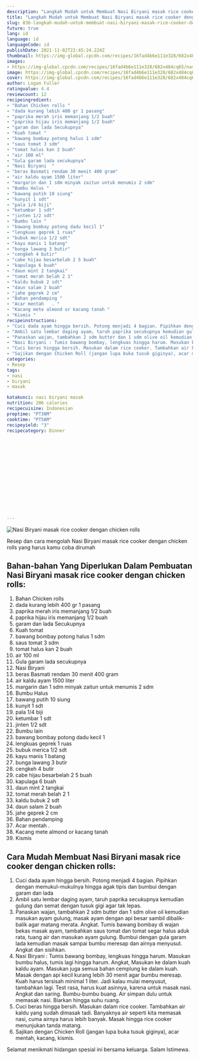 ```yaml
---
description: "Langkah Mudah untuk Membuat Nasi Biryani masak rice cooker dengan chicken rolls Anti Gagal"
title: "Langkah Mudah untuk Membuat Nasi Biryani masak rice cooker dengan chicken rolls Anti Gagal"
slug: 836-langkah-mudah-untuk-membuat-nasi-biryani-masak-rice-cooker-dengan-chicken-rolls-anti-gagal
future: true
lang: id
language: id
languageCode: id
publishDate: 2021-11-02T22:45:24.224Z 
thumbnail: https://img-global.cpcdn.com/recipes/16fad4b6e111e328/682x484cq65/nasi-biryani-masak-rice-cooker-dengan-chicken-rolls-foto-resep-utama.png
images:
- https://img-global.cpcdn.com/recipes/16fad4b6e111e328/682x484cq65/nasi-biryani-masak-rice-cooker-dengan-chicken-rolls-foto-resep-utama.png
image: https://img-global.cpcdn.com/recipes/16fad4b6e111e328/682x484cq65/nasi-biryani-masak-rice-cooker-dengan-chicken-rolls-foto-resep-utama.png
cover: https://img-global.cpcdn.com/recipes/16fad4b6e111e328/682x484cq65/nasi-biryani-masak-rice-cooker-dengan-chicken-rolls-foto-resep-utama.png
author: Logan Fuller
ratingvalue: 4.4
reviewcount: 12
recipeingredient:
- "Bahan Chicken rolls "
- "dada kurang lebih 400 gr 1 pasang"
- "paprika merah iris memanjang 1/2 buah"
- "paprika hijau iris memanjang 1/2 buah"
- "garam dan lada Secukupnya"
- "Kuah tomat "
- "bawang bombay potong halus 1 sdm"
- "saus tomat 3 sdm"
- "tomat halus kan 2 buah"
- "air 100 ml"
- "Gula garam lada secukupnya"
- "Nasi Biryani  "
- "beras Basmati rendam 30 menit 400 gram"
- "air kaldu ayam 1500 liter"
- "margarin dan 1 sdm minyak zaitun untuk menumis 2 sdm"
- "Bumbu Halus "
- "bawang putih 10 siung"
- "kunyit 1 sdt"
- "pala 1/4 biji"
- "ketumbar 1 sdt"
- "jinten 1/2 sdt"
- "Bumbu lain "
- "bawang bombay potong dadu kecil 1"
- "lengkuas geprek 1 ruas"
- "bubuk merica 1/2 sdt"
- "kayu manis 1 batang"
- "bunga lawang 3 butir"
- "cengkeh 4 butir"
- "cabe hijau besarbelah 2 5 buah"
- "kapulaga 6 buah"
- "daun mint 2 tangkai"
- "tomat merah belah 2 1"
- "kaldu bubuk 2 sdt"
- "daun salam 2 buah"
- "jahe geprek 2 cm"
- "Bahan pendamping "
- "Acar mentah   . "
- "Kacang mete almond or kacang tanah "
- "Kismis "
recipeinstructions:
- "Cuci dada ayam hingga bersih. Potong menjadi 4 bagian. Pipihkan dengan memukul-mukulnya hingga agak tipis dan bumbui dengan garam dan lada"
- "Ambil satu lembar daging ayam, taruh paprika secukupnya kemudian gulung dan semat dengan tusuk gigi agar tak lepas."
- "Panaskan wajan, tambahkan 2 sdm butter dan 1 sdm olive oil kemudian masukan ayam gulung, masak ayam dengan api besar sambil dibalik-balik agar matang merata. Angkat. Tumis bawang bombay di wajan bekas masak ayam, tambahkan saus tomat dan tomat segar halus aduk rata, tuang air dan masukan ayam gulung. Bumbui dengan gula garam lada kemudian masak sampai bumbu meresap dan airnya menyusut. Angkat dan sisihkan."
- "Nasi Biryani : Tumis bawang bombay, lengkuas hingga harum. Masukan bumbu halus, tumis lagi hingga harum. Angkat, Masukan ke dalam kuah kaldu ayam. Masukan juga semua bahan cemplung ke dalam kuah. Masak dengan api kecil kurang lebih 30 menit agar bumbu meresap. Kuah harus tersisah minimal 1 liter. Jadi kalau mulai menyusut, tambahkan lagi. Test rasa, harus kuat asinnya, karena untuk masak nasi. Angkat dan saring. Bumbu-bumbu buang. Air simpan dulu untuk memasak nasi. Biarkan hingga suhu ruang."
- "Cuci beras hingga bersih. Masukan dalam rice cooker. Tambahkan air kaldu yang sudah dimasak tadi. Banyaknya air seperti kita memasak nasi, cuma airnya harus lebih banyak. Masak hingga rice cooker menunjukan tanda matang."
- "Sajikan dengan Chicken Roll (jangan lupa buka tusuk giginya), acar mentah, kacang, kismis."
categories:
- Resep
tags:
- nasi
- biryani
- masak

katakunci: nasi biryani masak 
nutrition: 206 calories
recipecuisine: Indonesian
preptime: "PT30M"
cooktime: "PT58M"
recipeyield: "3"
recipecategory: Dinner


     
    
    
    
    
    
    
    
    
    
    
      
    
---
```



![Nasi Biryani masak rice cooker dengan chicken rolls](https://img-global.cpcdn.com/recipes/16fad4b6e111e328/682x484cq65/nasi-biryani-masak-rice-cooker-dengan-chicken-rolls-foto-resep-utama.png)

Resep dan cara mengolah  Nasi Biryani masak rice cooker dengan chicken rolls yang harus kamu coba dirumah

<!--inarticleads1-->

## Bahan-bahan Yang Diperlukan Dalam Pembuatan Nasi Biryani masak rice cooker dengan chicken rolls:

1. Bahan Chicken rolls 
1. dada kurang lebih 400 gr 1 pasang
1. paprika merah iris memanjang 1/2 buah
1. paprika hijau iris memanjang 1/2 buah
1. garam dan lada Secukupnya
1. Kuah tomat 
1. bawang bombay potong halus 1 sdm
1. saus tomat 3 sdm
1. tomat halus kan 2 buah
1. air 100 ml
1. Gula garam lada secukupnya
1. Nasi Biryani  
1. beras Basmati rendam 30 menit 400 gram
1. air kaldu ayam 1500 liter
1. margarin dan 1 sdm minyak zaitun untuk menumis 2 sdm
1. Bumbu Halus 
1. bawang putih 10 siung
1. kunyit 1 sdt
1. pala 1/4 biji
1. ketumbar 1 sdt
1. jinten 1/2 sdt
1. Bumbu lain 
1. bawang bombay potong dadu kecil 1
1. lengkuas geprek 1 ruas
1. bubuk merica 1/2 sdt
1. kayu manis 1 batang
1. bunga lawang 3 butir
1. cengkeh 4 butir
1. cabe hijau besarbelah 2 5 buah
1. kapulaga 6 buah
1. daun mint 2 tangkai
1. tomat merah belah 2 1
1. kaldu bubuk 2 sdt
1. daun salam 2 buah
1. jahe geprek 2 cm
1. Bahan pendamping 
1. Acar mentah   . 
1. Kacang mete almond or kacang tanah 
1. Kismis 



<!--inarticleads2-->

## Cara Mudah Membuat Nasi Biryani masak rice cooker dengan chicken rolls:

1. Cuci dada ayam hingga bersih. Potong menjadi 4 bagian. Pipihkan dengan memukul-mukulnya hingga agak tipis dan bumbui dengan garam dan lada
1. Ambil satu lembar daging ayam, taruh paprika secukupnya kemudian gulung dan semat dengan tusuk gigi agar tak lepas.
1. Panaskan wajan, tambahkan 2 sdm butter dan 1 sdm olive oil kemudian masukan ayam gulung, masak ayam dengan api besar sambil dibalik-balik agar matang merata. Angkat. Tumis bawang bombay di wajan bekas masak ayam, tambahkan saus tomat dan tomat segar halus aduk rata, tuang air dan masukan ayam gulung. Bumbui dengan gula garam lada kemudian masak sampai bumbu meresap dan airnya menyusut. Angkat dan sisihkan.
1. Nasi Biryani : Tumis bawang bombay, lengkuas hingga harum. Masukan bumbu halus, tumis lagi hingga harum. Angkat, Masukan ke dalam kuah kaldu ayam. Masukan juga semua bahan cemplung ke dalam kuah. Masak dengan api kecil kurang lebih 30 menit agar bumbu meresap. Kuah harus tersisah minimal 1 liter. Jadi kalau mulai menyusut, tambahkan lagi. Test rasa, harus kuat asinnya, karena untuk masak nasi. Angkat dan saring. Bumbu-bumbu buang. Air simpan dulu untuk memasak nasi. Biarkan hingga suhu ruang.
1. Cuci beras hingga bersih. Masukan dalam rice cooker. Tambahkan air kaldu yang sudah dimasak tadi. Banyaknya air seperti kita memasak nasi, cuma airnya harus lebih banyak. Masak hingga rice cooker menunjukan tanda matang.
1. Sajikan dengan Chicken Roll (jangan lupa buka tusuk giginya), acar mentah, kacang, kismis.




Selamat menikmati hidangan spesial ini bersama keluarga. Salam Istimewa.
